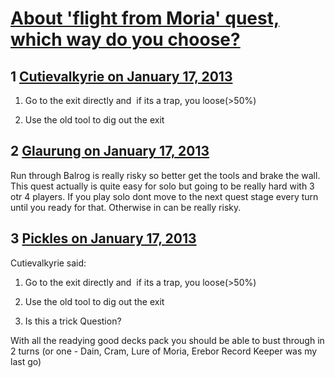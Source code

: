 # [About &#039;flight from Moria&#039; quest, which way do you choose?](https://community.fantasyflightgames.com/topic/77577-about-flight-from-moria-quest-which-way-do-you-choose/)

## 1 [Cutievalkyrie on January 17, 2013](https://community.fantasyflightgames.com/topic/77577-about-flight-from-moria-quest-which-way-do-you-choose/?do=findComment&comment=748798)

1. Go to the exit directly and  if its a trap, you loose(>50%)

2. Use the old tool to dig out the exit

## 2 [Glaurung on January 17, 2013](https://community.fantasyflightgames.com/topic/77577-about-flight-from-moria-quest-which-way-do-you-choose/?do=findComment&comment=748818)

Run through Balrog is really risky so better get the tools and brake the wall. This quest actually is quite easy for solo but going to be really hard with 3 otr 4 players. If you play solo dont move to the next quest stage every turn until you ready for that. Otherwise in can be really risky.

## 3 [Pickles on January 17, 2013](https://community.fantasyflightgames.com/topic/77577-about-flight-from-moria-quest-which-way-do-you-choose/?do=findComment&comment=748824)

Cutievalkyrie said:

1. Go to the exit directly and  if its a trap, you loose(>50%)

2. Use the old tool to dig out the exit



2. Is this a trick Question?

With all the readying good decks pack you should be able to bust through in 2 turns (or one - Dain, Cram, Lure of Moria, Erebor Record Keeper was my last go)

